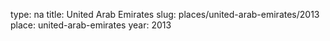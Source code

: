 type: na
title: United Arab Emirates
slug: places/united-arab-emirates/2013
place: united-arab-emirates
year: 2013

